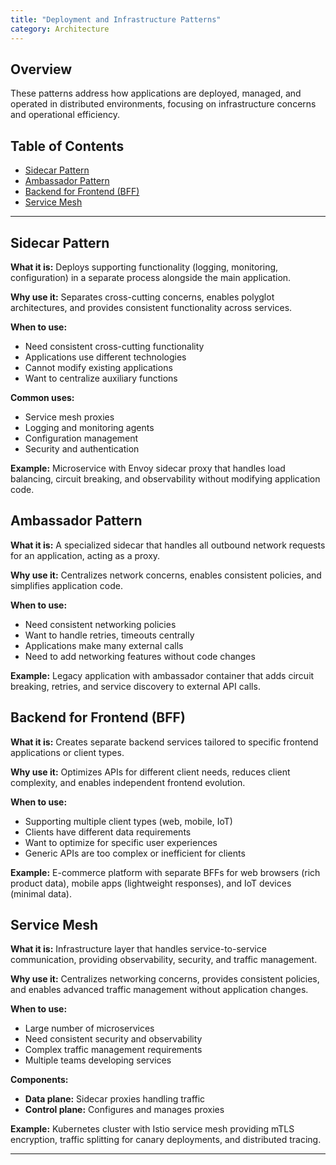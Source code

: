 ```yaml
---
title: "Deployment and Infrastructure Patterns"
category: Architecture
---
```



## Overview

These patterns address how applications are deployed, managed, and operated in distributed environments, focusing on infrastructure concerns and operational efficiency.

## Table of Contents

- [Sidecar Pattern](#sidecar-pattern)
- [Ambassador Pattern](#ambassador-pattern)
- [Backend for Frontend (BFF)](#backend-for-frontend-bff)
- [Service Mesh](#service-mesh)

---

## Sidecar Pattern

**What it is:** Deploys supporting functionality (logging, monitoring, configuration) in a separate process alongside the main application.

**Why use it:** Separates cross-cutting concerns, enables polyglot architectures, and provides consistent functionality across services.

**When to use:**
- Need consistent cross-cutting functionality
- Applications use different technologies
- Cannot modify existing applications
- Want to centralize auxiliary functions

**Common uses:**
- Service mesh proxies
- Logging and monitoring agents
- Configuration management
- Security and authentication

**Example:** Microservice with Envoy sidecar proxy that handles load balancing, circuit breaking, and observability without modifying application code.

## Ambassador Pattern

**What it is:** A specialized sidecar that handles all outbound network requests for an application, acting as a proxy.

**Why use it:** Centralizes network concerns, enables consistent policies, and simplifies application code.

**When to use:**
- Need consistent networking policies
- Want to handle retries, timeouts centrally
- Applications make many external calls
- Need to add networking features without code changes

**Example:** Legacy application with ambassador container that adds circuit breaking, retries, and service discovery to external API calls.

## Backend for Frontend (BFF)

**What it is:** Creates separate backend services tailored to specific frontend applications or client types.

**Why use it:** Optimizes APIs for different client needs, reduces client complexity, and enables independent frontend evolution.

**When to use:**
- Supporting multiple client types (web, mobile, IoT)
- Clients have different data requirements
- Want to optimize for specific user experiences
- Generic APIs are too complex or inefficient for clients

**Example:** E-commerce platform with separate BFFs for web browsers (rich product data), mobile apps (lightweight responses), and IoT devices (minimal data).

## Service Mesh

**What it is:** Infrastructure layer that handles service-to-service communication, providing observability, security, and traffic management.

**Why use it:** Centralizes networking concerns, provides consistent policies, and enables advanced traffic management without application changes.

**When to use:**
- Large number of microservices
- Need consistent security and observability
- Complex traffic management requirements
- Multiple teams developing services

**Components:**
- **Data plane:** Sidecar proxies handling traffic
- **Control plane:** Configures and manages proxies

**Example:** Kubernetes cluster with Istio service mesh providing mTLS encryption, traffic splitting for canary deployments, and distributed tracing.

---

